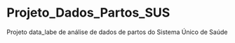 # Projeto_Dados_Partos_SUS
Projeto data_labe de análise de dados de partos do Sistema Único de Saúde 
